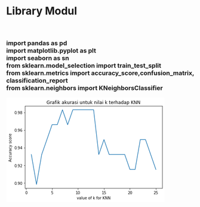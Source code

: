 <!DOCTYPE html>
<html lang="en">
<head>
    <meta charset="UTF-8">
    <meta name="viewport" content="width=device-width, initial-scale=1.0">
    
</head>
<body>
    <h1>Library Modul</h1><br>
    <h3>import pandas as pd<br>
        import matplotlib.pyplot as plt<br>
        import seaborn as sn<br>
        from sklearn.model_selection import train_test_split<br>
        from sklearn.metrics import accuracy_score,confusion_matrix, classification_report<br>
        from sklearn.neighbors import KNeighborsClassifier</h3>
    <section>
        <div><img src="img/grafik accuracy score.png" ></div>
    </section>
</body>
</html>

